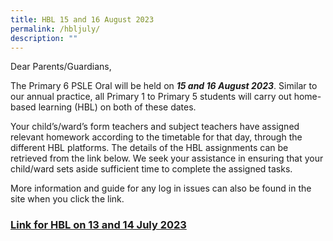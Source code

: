 ```yaml
---
title: HBL 15 and 16 August 2023
permalink: /hbljuly/
description: ""
---
```

Dear Parents/Guardians, 

The Primary 6 PSLE Oral will be held on ***15 and 16 August 2023***. Similar to our annual practice, all Primary 1 to Primary 5 students will carry out home-based learning (HBL) on both of these dates.

Your child’s/ward’s form teachers and subject teachers have assigned relevant homework according to the timetable for that day, through the different HBL platforms. The details of the HBL assignments can be retrieved from the link below. We seek your assistance in ensuring that your child/ward sets aside sufficient time to complete the assigned tasks.

More information and guide for any log in issues can also be found in the site when you click the link. 

### [Link for HBL on 13 and 14 July 2023](https://sites.google.com/moe.edu.sg/kcsfhbl/home)
